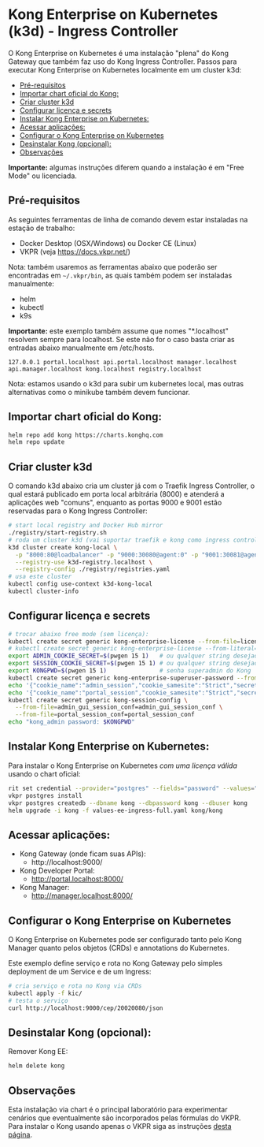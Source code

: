 # Kong Enterprise on Kubernetes (k3d) - Ingress Controller <!-- omit in toc -->

O Kong Enterprise on Kubernetes é uma instalação "plena" do Kong Gateway que também faz uso do Kong Ingress Controller. Passos para executar Kong Enterprise on Kubernetes localmente em um cluster k3d:

- [Pré-requisitos](#pré-requisitos)
- [Importar chart oficial do Kong:](#importar-chart-oficial-do-kong)
- [Criar cluster k3d](#criar-cluster-k3d)
- [Configurar licença e secrets](#configurar-licença-e-secrets)
- [Instalar Kong Enterprise on Kubernetes:](#instalar-kong-enterprise-on-kubernetes)
- [Acessar aplicações:](#acessar-aplicações)
- [Configurar o Kong Enterprise on Kubernetes](#configurar-o-kong-enterprise-on-kubernetes)
- [Desinstalar Kong (opcional):](#desinstalar-kong-opcional)
- [Observações](#observações)

**Importante:** algumas instruções diferem quando a instalação é em "Free Mode" ou licenciada.

## Pré-requisitos

As seguintes ferramentas de linha de comando devem estar instaladas na estação de trabalho:

- Docker Desktop (OSX/Windows) ou Docker CE (Linux)
- VKPR (veja https://docs.vkpr.net/)

Nota: também usaremos as ferramentas abaixo que poderão ser encontradas em `~/.vkpr/bin`, as quais também podem ser instaladas manualmente:

- helm
- kubectl
- k9s

**Importante:** este exemplo também assume que nomes "\*.localhost" resolvem sempre para localhost. Se este não for o caso basta criar as entradas abaixo manualmente em /etc/hosts.

```
127.0.0.1 portal.localhost api.portal.localhost manager.localhost api.manager.localhost kong.localhost registry.localhost
```

Nota: estamos usando o k3d para subir um kubernetes local, mas outras alternativas como o minikube também devem funcionar. 

## Importar chart oficial do Kong:

```sh
helm repo add kong https://charts.konghq.com
helm repo update
```

## Criar cluster k3d

O comando k3d abaixo cria um cluster já com o Traefik Ingress Controller, o qual estará publicado em porta local arbitrária (8000) e atenderá a aplicações web "comuns", enquanto as portas 9000 e 9001 estão reservadas para o Kong Ingress Controller: 

```sh
# start local registry and Docker Hub mirror
./registry/start-registry.sh
# roda um cluster k3d (vai suportar traefik e kong como ingress controllers)
k3d cluster create kong-local \
  -p "8000:80@loadbalancer" -p "9000:30080@agent:0" -p "9001:30081@agent:0" --agents 1 \
  --registry-use k3d-registry.localhost \
  --registry-config ./registry/registries.yaml
# usa este cluster
kubectl config use-context k3d-kong-local
kubectl cluster-info
```

## Configurar licença e secrets

```sh
# trocar abaixo free mode (sem licença):
kubectl create secret generic kong-enterprise-license --from-file=license=./license.json
# kubectl create secret generic kong-enterprise-license --from-literal=license=
export ADMIN_COOKIE_SECRET=$(pwgen 15 1)   # ou qualquer string desejada
export SESSION_COOKIE_SECRET=$(pwgen 15 1) # ou qualquer string desejada
export KONGPWD=$(pwgen 15 1)               # senha superadmin do Kong
kubectl create secret generic kong-enterprise-superuser-password --from-literal=password=$KONGPWD
echo '{"cookie_name":"admin_session","cookie_samesite":"Strict","secret":"'$ADMIN_COOKIE_SECRET'","cookie_secure":false,"storage":"kong","cookie_domain":"manager.localhost"}' > admin_gui_session_conf
echo '{"cookie_name":"portal_session","cookie_samesite":"Strict","secret":"'$SESSION_COOKIE_SECRET'","cookie_secure":false,"storage":"kong","cookie_domain":"portal.localhost"}' > portal_session_conf
kubectl create secret generic kong-session-config \
  --from-file=admin_gui_session_conf=admin_gui_session_conf \
  --from-file=portal_session_conf=portal_session_conf
echo "kong_admin password: $KONGPWD"
```

## Instalar Kong Enterprise on Kubernetes:

Para instalar o Kong Enterprise on Kubernetes *com uma licença válida* usando o chart oficial:

```sh
rit set credential --provider="postgres" --fields="password" --values="senha"
vkpr postgres install
vkpr postgres createdb --dbname kong --dbpassword kong --dbuser kong
helm upgrade -i kong -f values-ee-ingress-full.yaml kong/kong
```

## Acessar aplicações:

* Kong Gateway (onde ficam suas APIs):
  * http://localhost:9000/
* Kong Developer Portal:
  * http://portal.localhost:8000/
* Kong Manager:
  * http://manager.localhost:8000/

## Configurar o Kong Enterprise on Kubernetes

O Kong Enterprise on Kubernetes pode ser configurado tanto pelo Kong Manager quanto pelos objetos (CRDs) e annotations do Kubernetes. 

Este exemplo define serviço e rota no Kong Gateway pelo simples deployment de um Service e de um Ingress:

```sh
# cria serviço e rota no Kong via CRDs
kubectl apply -f kic/
# testa o serviço
curl http://localhost:9000/cep/20020080/json
```

## Desinstalar Kong (opcional):

Remover Kong EE:

```sh
helm delete kong
```

## Observações

Esta instalação via chart é o principal laboratório para experimentar cenários que eventualmente são incorporados pelas fórmulas do VKPR. Para instalar o Kong usando apenas o VKPR siga as instruções [desta página](KONG_EE_LOCAL_INGRESS_FULL_VKPR.md).

